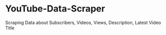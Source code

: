 # YouTube-Data-Scraper
Scraping Data about Subscribers, Videos, Views, Description, Latest Video Title
